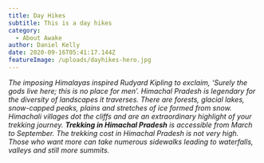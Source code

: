 ```yaml
---
title: Day Hikes
subtitle: This is a day hikes
category:
  - About Awake
author: Daniel Kelly
date: 2020-09-16T05:41:17.144Z
featureImage: /uploads/dayhikes-hero.jpg
---
```



*The imposing Himalayas inspired Rudyard Kipling to exclaim, ‘Surely the gods live here; this is no place for men’. Himachal Pradesh is legendary for the diversity of landscapes it traverses. There are forests, glacial lakes, snow-capped peaks, plains and stretches of ice formed from snow. Himachali villages dot the cliffs and are an extraordinary highlight of your trekking journey. **Trekking in Himachal Pradesh** is accessible from March to September. The trekking cost in Himachal Pradesh is not very high. Those who want more can take numerous sidewalks leading to waterfalls, valleys and still more summits.*
